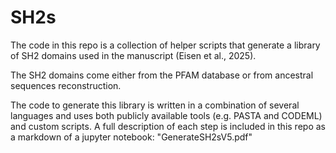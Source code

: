 # SH2s
The code in this repo is a collection of helper scripts that generate a library of SH2 domains used in the manuscript (Eisen et al., 2025). 

The SH2 domains come either from the PFAM database or from ancestral sequences reconstruction. 

The code to generate this library is written in a combination of several languages and uses both publicly available tools (e.g. PASTA and CODEML) and custom scripts. A full description of each step is included in this repo as a markdown of a jupyter notebook: "GenerateSH2sV5.pdf"